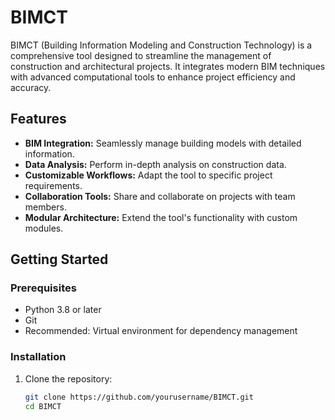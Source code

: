 # BIMCT

BIMCT (Building Information Modeling and Construction Technology) is a comprehensive tool designed to streamline the management of construction and architectural projects. It integrates modern BIM techniques with advanced computational tools to enhance project efficiency and accuracy.

## Features

- **BIM Integration:** Seamlessly manage building models with detailed information.
- **Data Analysis:** Perform in-depth analysis on construction data.
- **Customizable Workflows:** Adapt the tool to specific project requirements.
- **Collaboration Tools:** Share and collaborate on projects with team members.
- **Modular Architecture:** Extend the tool's functionality with custom modules.

## Getting Started

### Prerequisites
- Python 3.8 or later
- Git
- Recommended: Virtual environment for dependency management

### Installation
1. Clone the repository:
   ```bash
   git clone https://github.com/yourusername/BIMCT.git
   cd BIMCT
